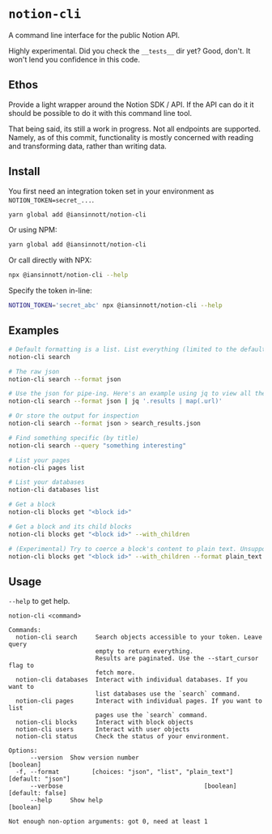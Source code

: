 # `notion-cli`

A command line interface for the public Notion API.

Highly experimental. Did you check the `__tests__` dir yet? Good, don't. It won't lend you confidence in this code.

## Ethos

Provide a light wrapper around the Notion SDK / API. If the API can do it it should be possible to do it with this command line tool.

That being said, its still a work in progress. Not all endpoints are supported. Namely, as of this commit, functionality is mostly concerned with reading and transforming data, rather than writing data.

## Install

You first need an integration token set in your environment as `NOTION_TOKEN=secret_...`. 

```sh
yarn global add @iansinnott/notion-cli
```

Or using NPM:

```sh
yarn global add @iansinnott/notion-cli
```

Or call directly with NPX:

```sh
npx @iansinnott/notion-cli --help
```

Specify the token in-line:

```sh
NOTION_TOKEN='secret_abc' npx @iansinnott/notion-cli --help
```


## Examples

```sh
# Default formatting is a list. List everything (limited to the default page size)
notion-cli search 

# The raw json
notion-cli search --format json

# Use the json for pipe-ing. Here's an example using jq to view all the URLs from the raw search output
notion-cli search --format json | jq '.results | map(.url)'

# Or store the output for inspection
notion-cli search --format json > search_results.json

# Find something specific (by title)
notion-cli search --query "something interesting" 

# List your pages
notion-cli pages list

# List your databases
notion-cli databases list

# Get a block
notion-cli blocks get "<block id>"

# Get a block and its child blocks
notion-cli blocks get "<block id>" --with_children

# (Experimental) Try to coerce a block's content to plain text. Unsupported block types are omitted
notion-cli blocks get "<block id>" --with_children --format plain_text
```

## Usage

`--help` to get help.

```
notion-cli <command>

Commands:
  notion-cli search     Search objects accessible to your token. Leave query
                        empty to return everything.
                        Results are paginated. Use the --start_cursor flag to
                        fetch more.
  notion-cli databases  Interact with individual databases. If you want to
                        list databases use the `search` command.
  notion-cli pages      Interact with individual pages. If you want to list
                        pages use the `search` command.
  notion-cli blocks     Interact with block objects
  notion-cli users      Interact with user objects
  notion-cli status     Check the status of your environment.

Options:
      --version  Show version number                                   [boolean]
  -f, --format         [choices: "json", "list", "plain_text"] [default: "json"]
      --verbose                                       [boolean] [default: false]
      --help     Show help                                             [boolean]

Not enough non-option arguments: got 0, need at least 1
```
